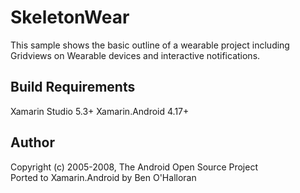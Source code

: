 SkeletonWear
============
This sample shows the basic outline of a wearable project including Gridviews on Wearable devices and interactive notifications.

Build Requirements
------------------
Xamarin Studio 5.3+
Xamarin.Android 4.17+

Author
------
Copyright (c) 2005-2008, The Android Open Source Project  
Ported to Xamarin.Android by Ben O'Halloran
